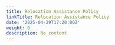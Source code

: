 ```yaml
---
title: Relocation Assistance Policy
linkTitle: Relocation Assistance Policy
date: '2025-04-29T17:20:00Z'
weight: 0
description: No content
---
```



